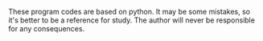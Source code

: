 These program codes are based on python. It may be some mistakes, so it's better to be a reference for study. The author will never be responsible for any consequences.
